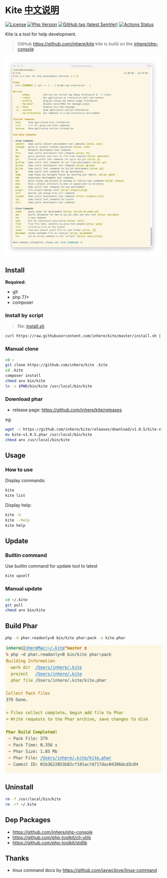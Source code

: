 # Kite [中文说明](README..md)

[![License](https://img.shields.io/packagist/l/inhere/console.svg?style=flat-square)](LICENSE)
[![Php Version](https://img.shields.io/badge/php-%3E=7.2.0-brightgreen.svg?maxAge=2592000)](https://packagist.org/packages/inhere/console)
[![GitHub tag (latest SemVer)](https://img.shields.io/github/tag/inhere/kite)](https://github.com/inhere/kite)
[![Actions Status](https://github.com/inhere/kite/workflows/Unit-Tests/badge.svg)](https://github.com/inhere/kite/actions)

Kite is a tool for help development.

> GitHub https://github.com/inhere/kite 
> kite is build on the [inhere/php-console](https://github.com/inhere/php-console)

![](resource/images/kite-commands.png)

## Install

**Required:**

- git
- php 7.1+
- composer

### Install by script

> file: [install.sh](./install.sh)

```bash
curl https://raw.githubusercontent.com/inhere/kite/master/install.sh | bash
```

### Manual clone

```bash
cd ~
git clone https://github.com/inhere/kite .kite
cd .kite
composer install
chmod a+x bin/kite
ln -s $PWD/bin/kite /usr/local/bin/kite
```

### Download phar

- release page: https://github.com/inhere/kite/releases

eg:

```bash
wget -c https://github.com/inhere/kite/releases/download/v1.0.5/kite-v1.0.5.phar
mv kite-v1.0.5.phar /usr/local/bin/kite
chmod a+x /usr/local/bin/kite
```

## Usage

### How to use

Display commands:

```bash
kite
kite list
```

Display help:

```bash
kite -h
kite --help
kite help
```

## Update

### Builtin command

Use builtin command for update tool to latest

```bash
kite upself
```

### Manual update

```bash
cd ~/.kite
git pull
chmod a+x bin/kite
```

## Build Phar

```bash
php -d phar.readonly=0 bin/kite phar:pack -o kite.phar
```

![](resource/images/build-phar.png)

## Uninstall

```bash
rm -f /usr/local/bin/kite
rm -rf ~/.kite
```

## Dep Packages

- https://github.com/inhere/php-console
- https://github.com/php-toolkit/cli-utils
- https://github.com/php-toolkit/stdlib

## Thanks

- linux command docs by https://github.com/jaywcjlove/linux-command
